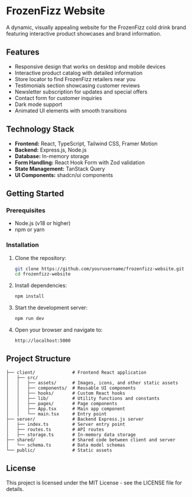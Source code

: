 # FrozenFizz Website

A dynamic, visually appealing website for the FrozenFizz cold drink brand featuring interactive product showcases and brand information.

## Features

- Responsive design that works on desktop and mobile devices
- Interactive product catalog with detailed information
- Store locator to find FrozenFizz retailers near you
- Testimonials section showcasing customer reviews
- Newsletter subscription for updates and special offers
- Contact form for customer inquiries
- Dark mode support
- Animated UI elements with smooth transitions

## Technology Stack

- **Frontend:** React, TypeScript, Tailwind CSS, Framer Motion
- **Backend:** Express.js, Node.js
- **Database:** In-memory storage
- **Form Handling:** React Hook Form with Zod validation
- **State Management:** TanStack Query
- **UI Components:** shadcn/ui components

## Getting Started

### Prerequisites

- Node.js (v18 or higher)
- npm or yarn

### Installation

1. Clone the repository:
   ```bash
   git clone https://github.com/yourusername/frozenfizz-website.git
   cd frozenfizz-website
   ```

2. Install dependencies:
   ```bash
   npm install
   ```

3. Start the development server:
   ```bash
   npm run dev
   ```

4. Open your browser and navigate to:
   ```
   http://localhost:5000
   ```

## Project Structure

```
├── client/              # Frontend React application
│   ├── src/
│   │   ├── assets/      # Images, icons, and other static assets
│   │   ├── components/  # Reusable UI components
│   │   ├── hooks/       # Custom React hooks
│   │   ├── lib/         # Utility functions and constants
│   │   ├── pages/       # Page components
│   │   ├── App.tsx      # Main app component
│   │   └── main.tsx     # Entry point
├── server/              # Backend Express.js server
│   ├── index.ts         # Server entry point
│   ├── routes.ts        # API routes
│   ├── storage.ts       # In-memory data storage
├── shared/              # Shared code between client and server
│   └── schema.ts        # Data model schemas
└── public/              # Static assets
```

## License

This project is licensed under the MIT License - see the LICENSE file for details.